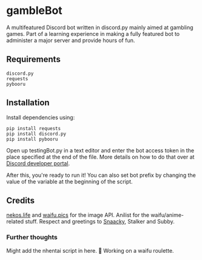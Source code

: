 # gambleBot
A multifeatured Discord bot written in discord.py mainly aimed at gambling games. Part of a learning experience in making a fully featured bot to administer a major server and provide hours of fun.

## Requirements
```
discord.py
requests
pybooru
```

## Installation
Install dependencies using:
```
pip install requests
pip install discord.py
pip install pybooru
```
Open up testingBot.py in a text editor and enter the bot access token in the place specified at the end of the file. More details on how to do that over at [Discord developer portal](https://discord.com/developers/docs/intro).

After this, you're ready to run it! You can also set bot prefix by changing the value of the variable at the beginning of the script. 


## Credits
[nekos.life](https://nekos.life) and [waifu.pics](https://waifu.pics) for the image API. Anilist for the waifu/anime-related stuff.
Respect and greetings to [Snaacky](https://github.com/snaacky), Stalker and Subby.

### Further thoughts
Might add the nhentai script in here. 🤔
Working on a waifu roulette.

